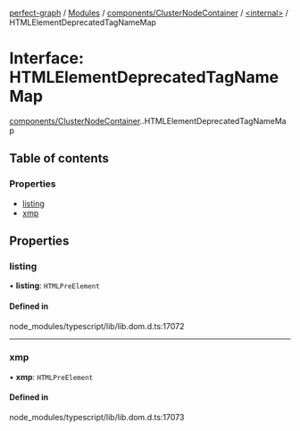 [perfect-graph](../README.md) / [Modules](../modules.md) / [components/ClusterNodeContainer](../modules/components_ClusterNodeContainer.md) / [<internal\>](../modules/components_ClusterNodeContainer._internal_.md) / HTMLElementDeprecatedTagNameMap

# Interface: HTMLElementDeprecatedTagNameMap

[components/ClusterNodeContainer](../modules/components_ClusterNodeContainer.md).[<internal>](../modules/components_ClusterNodeContainer._internal_.md).HTMLElementDeprecatedTagNameMap

## Table of contents

### Properties

- [listing](components_ClusterNodeContainer._internal_.HTMLElementDeprecatedTagNameMap.md#listing)
- [xmp](components_ClusterNodeContainer._internal_.HTMLElementDeprecatedTagNameMap.md#xmp)

## Properties

### listing

• **listing**: `HTMLPreElement`

#### Defined in

node_modules/typescript/lib/lib.dom.d.ts:17072

___

### xmp

• **xmp**: `HTMLPreElement`

#### Defined in

node_modules/typescript/lib/lib.dom.d.ts:17073
